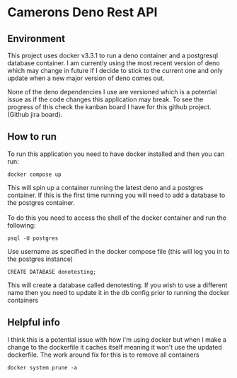 # Camerons Deno Rest API

## Environment

This project uses docker v3.3.1 to run a deno container and a postgresql database container. I am currently using the most recent version of deno which may change in future if I decide to stick to the current one and only update when a new major version of deno comes out.

None of the deno dependencies I use are versioned which is a potential issue as if the code changes this application may break. To see the progress of this check the kanban board I have for this github project. (Github jira board).

## How to run

To run this application you need to have docker installed and then you can run:
```
docker compose up
```

This will spin up a container running the latest deno and a postgres container. If this is the first time running you will need to add a database to the postgres container.<br><br>
To do this you need to access the shell of the docker container and run the following:

```
psql -U postgres
```
Use username as specified in the docker compose file (this will log you in to the postgres instance)

```
CREATE DATABASE denotesting;
```
This will create a database called denotesting. If you wish to use a different name then you need to update it in the db config prior to running the docker containers

## Helpful info

I think this is a potential issue with how i'm using docker but when I make a change to the dockerfile it caches itself meaning it won't use the updated dockerfile. The work around fix for this is to remove all containers<br>
```
docker system prune -a
```
